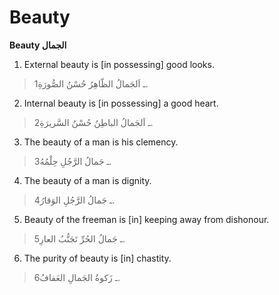 Beauty
======

**Beauty الجمال**

1. External beauty is [in possessing] good looks.

> 1ـ اَلجَمالُ الظّاهِرُ حُسْنُ الصُّورَةِ.

2. Internal beauty is [in possessing] a good heart.

> 2ـ اَلجَمالُ الباطِنُ حُسْنُ السَّريرَةِ.

3. The beauty of a man is his clemency.

> 3ـ جَمالُ الرَّجُلِ حِلْمُهُ.

4. The beauty of a man is dignity.

> 4ـ جَمالُ الرَّجُلِ الوَقارُ.

5. Beauty of the freeman is [in] keeping away from dishonour.

> 5ـ جَمالُ الحُرِّ تَجَنُّبُ العارِ.

6. The purity of beauty is [in] chastity.

> 6ـ زَكوةُ الجَمالِ العَفافُ.


